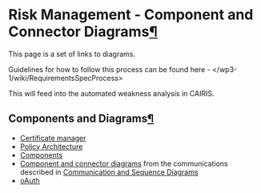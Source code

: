 Risk Management - Component and Connector Diagrams[¶](#Risk-Management-Component-and-Connector-Diagrams)
========================================================================================================

This page is a set of links to diagrams.

Guidelines for how to follow this process can be found here -
</wp3-1/wiki/RequirementsSpecProcess>

This will feed into the automated weakness analysis in CAIRIS.

Components and Diagrams[¶](#Components-and-Diagrams)
----------------------------------------------------

-   [Certificate
    manager](/wp3-1/wiki/Requirements_Spec_Process_Example)
-   [Policy
    Architecture](/wp3-3/wiki/PolicyArchitecture)
-   [Components](/wp3-3/wiki/Components)
-   [Component and connector diagrams](.html) from the communications
    described in [Communication and Sequence
    Diagrams](/t3-5/wiki/Risk_Management_-_Communication_Diagrams)
-   [oAuth](.html)

